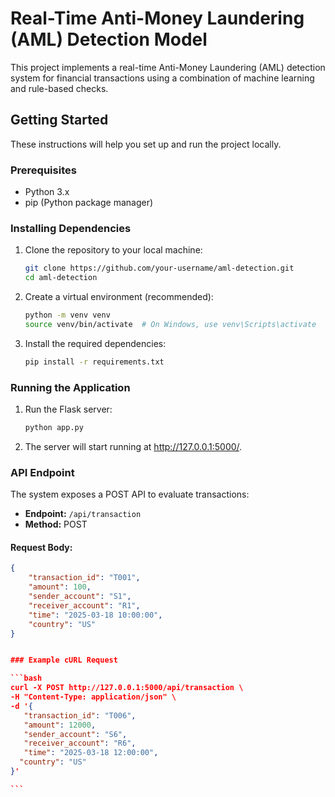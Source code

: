 # Real-Time Anti-Money Laundering (AML) Detection Model

This project implements a real-time Anti-Money Laundering (AML) detection system for financial transactions using a combination of machine learning and rule-based checks.

## Getting Started

These instructions will help you set up and run the project locally.

### Prerequisites

- Python 3.x
- pip (Python package manager)

### Installing Dependencies

1. Clone the repository to your local machine:

   ```bash
   git clone https://github.com/your-username/aml-detection.git
   cd aml-detection

   ```

2. Create a virtual environment (recommended):

   ```bash
   python -m venv venv
   source venv/bin/activate  # On Windows, use venv\Scripts\activate

   ```

3. Install the required dependencies:
   ```bash
   pip install -r requirements.txt
   ```

### Running the Application

1. Run the Flask server:

   ```bash
   python app.py

   ```

2. The server will start running at http://127.0.0.1:5000/.

### API Endpoint

The system exposes a POST API to evaluate transactions:

- **Endpoint:** `/api/transaction`
- **Method:** POST

#### Request Body:

````json
{
    "transaction_id": "T001",
    "amount": 100,
    "sender_account": "S1",
    "receiver_account": "R1",
    "time": "2025-03-18 10:00:00",
    "country": "US"
}


### Example cURL Request

```bash
curl -X POST http://127.0.0.1:5000/api/transaction \
-H "Content-Type: application/json" \
-d '{
   "transaction_id": "T006",
   "amount": 12000,
   "sender_account": "S6",
   "receiver_account": "R6",
   "time": "2025-03-18 12:00:00",
  "country": "US"
}'

```
